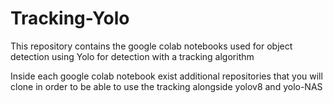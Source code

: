 # Tracking-Yolo
This repository contains the google colab notebooks used for object detection using Yolo for detection with a tracking algorithm  

Inside each google colab notebook exist additional repositories that you will clone in order to be able to use the tracking alongside yolov8 and yolo-NAS
